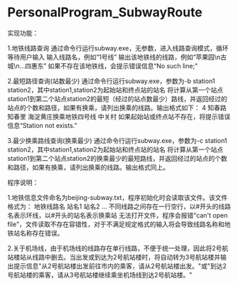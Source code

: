 # PersonalProgram_SubwayRoute
实现功能：

1.地铁线路查询
通过命令行运行subway.exe，无参数，进入线路查询模式，循环等待用户输入
输入线路名，例如“1号线”
输出该地铁线的线路，例如“苹果园\n古城\n...四惠东”
如果不存在该地铁线，会提示错误信息“No such line;”

2.最短路径查询(站数最少)
通过命令行运行subway.exe，参数为-b station1 station2，其中station1,station2为起始站和终点站的站名
将计算从第一个站点station1到第二个站点station2的最短（经过的站点数最少）路线，并返回经过的站点的个数和路径，如果有换乘，请列出换乘的线路。输出格式如下：
4
知春路
知春里
海淀黄庄换乘地铁四号线
中关村
如果起始站或终点站不存在，将提示错误信息“Station not exists.”

3.最少换乘路线查询(换乘最少)
通过命令行运行subway.exe，参数为-c station1 station2，其中station1,station2为起始站和终点站的站名
将计算从第一个站点station1到第二个站点station2的换乘最少的最短路线，并返回经过的站点的个数和路径，如果有换乘，请列出换乘的线路。输出格式同上。

程序说明：

1.地铁信息文件命名为beijing-subway.txt，程序初始化时会读取该文件。该文件格式为：
地铁线路名
站名1
站名2
...
不同线路之间存在一行空行，以#开头的线路名表示环线，以#开头的站名表示换乘站
无法打开文件，程序会报错"can't open file"，文件读取不存在容错性，对于不满足规定格式的输入将会导致线路名称和地铁站名称存在错误。

2.关于机场线，由于机场线的线路存在单行线路，不便于统一处理，因此将2号航站楼站从线路中删去。当出发或到达为2号航站楼时，将自动转为3号航站楼并输出提示信息"从2号航站楼出发前往市内的乘客，请从2号航站楼出发。"或"到达2号航站楼的乘客，请从3号航站楼继续乘坐机场线到达2号航站楼。"
